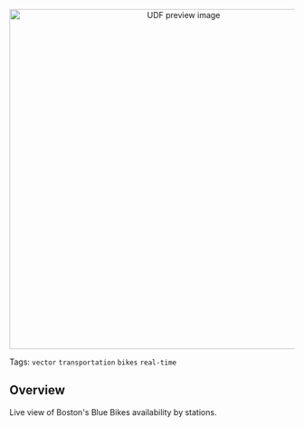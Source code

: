 <!--fused:preview-->
<p align="center"><img src="https://www.geomermaids.com/wp-content/uploads/2024/04/BBBikes.png" width="600" alt="UDF preview image"></p>

<!--fused:tags-->
Tags: `vector` `transportation` `bikes` `real-time`

<!--fused:readme-->
## Overview

Live view of Boston's Blue Bikes availability by stations.



